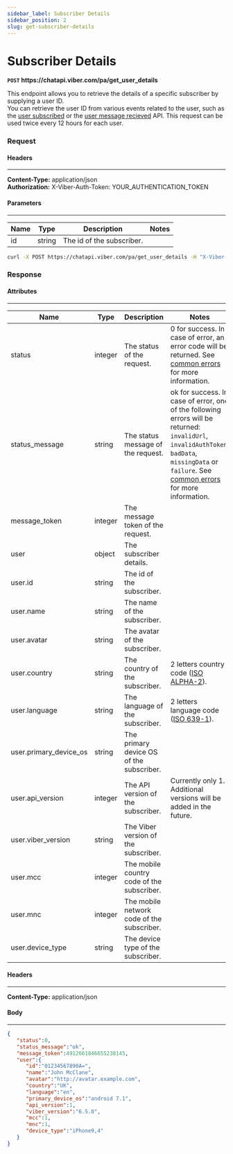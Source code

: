 ```yaml
---
sidebar_label: Subscriber Details
sidebar_position: 2
slug: get-subscriber-details
---
```


# Subscriber Details
**`POST` https://<area/>chatapi.viber.com/pa/get_user_details**

This endpoint allows you to retrieve the details of a specific subscriber by supplying a user ID.<br/>
You can retrieve the user ID from various events related to the user, such as the [user subscribed](../../events/user-subscribed.md) or the [user message recieved](../../events/user-message-received.md) API.
This request can be used twice every 12 hours for each user.

### Request

#### Headers
---
**Content-Type:** application/json<br/>
**Authorization:** X-Viber-Auth-Token: YOUR_AUTHENTICATION_TOKEN

#### Parameters
---
| Name | Type | Description | Notes |
| --- | --- | --- | --- |
| id | string | The id of the subscriber. | |

```bash title="Example"
curl -X POST https://chatapi.viber.com/pa/get_user_details -H "X-Viber-Auth-Token: YOUR_AUTHENTICATION_TOKEN" -d '{"id":"jc9HsWTZ2Yf2NkRZ8KcNug=="}'
```

### Response

#### Attributes
---
| Name | Type | Description | Notes |
| --- | --- | --- | --- |
| status | integer | The status of the request. | 0 for success. In case of error, an error code will be returned. See [common errors](../../errors) for more information. |
| status_message | string | The status message of the request. | ok for success. In case of error, one of the following errors will be returned:  `invalidUrl`, `invalidAuthToken`, `badData`, `missingData` or `failure`. See [common errors](../../errors) for more information. |
|message_token | integer | The message token of the request. | |
| user | object | The subscriber details. | |
| user.id | string | The id of the subscriber. | |
| user.name | string | The name of the subscriber. | |
| user.avatar | string | The avatar of the subscriber. | |
| user.country | string | The country of the subscriber. | 2 letters country code ([ISO ALPHA-2](https://www.iban.com/country-codes)). |
| user.language | string | The language of the subscriber. | 2 letters language code ([ISO 639-1](https://en.wikipedia.org/wiki/List_of_ISO_639-1_codes)). |
| user.primary_device_os | string | The primary device OS of the subscriber. | |
| user.api_version | integer | The API version of the subscriber. | Currently only 1. Additional versions will be added in the future. |
| user.viber_version | string | The Viber version of the subscriber. | |
| user.mcc | integer | The mobile country code of the subscriber. | |
| user.mnc | integer | The mobile network code of the subscriber. | |
| user.device_type | string | The device type of the subscriber. | |

#### Headers
---
**Content-Type:** application/json

#### Body
---
```json title="Example"
{
   "status":0,
   "status_message":"ok",
   "message_token":4912661846655238145,
   "user":{
      "id":"01234567890A=",
      "name":"John McClane",
      "avatar":"http://avatar.example.com",
      "country":"UK",
      "language":"en",
      "primary_device_os":"android 7.1",
      "api_version":1,
      "viber_version":"6.5.0",
      "mcc":1,
      "mnc":1,
      "device_type":"iPhone9,4"
   }
}
```